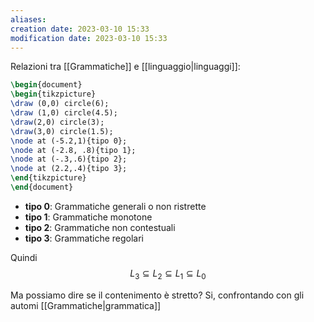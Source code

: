 ```yaml
---
aliases: 
creation date: 2023-03-10 15:33
modification date: 2023-03-10 15:33
---
```

Relazioni tra [[Grammatiche]] e [[linguaggio|linguaggi]]:
```tikz
\begin{document}
\begin{tikzpicture}
\draw (0,0) circle(6);
\draw (1,0) circle(4.5);
\draw(2,0) circle(3);
\draw(3,0) circle(1.5);
\node at (-5.2,1){tipo 0};
\node at (-2.8, .8){tipo 1};
\node at (-.3,.6){tipo 2};
\node at (2.2,.4){tipo 3};
\end{tikzpicture}
\end{document}
```

- **tipo 0**: Grammatiche generali o non ristrette
- **tipo 1**: Grammatiche monotone
- **tipo 2**: Grammatiche non contestuali
- **tipo 3**: Grammatiche regolari

Quindi
$$
L_{3} \subseteq L_{2} \subseteq L_{1} \subseteq L_{0}
$$

Ma possiamo dire se il contenimento è stretto? Si, confrontando con gli automi [[Grammatiche|grammatica]]
